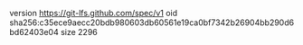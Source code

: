 version https://git-lfs.github.com/spec/v1
oid sha256:c35ece9aecc20bdb980603db60561e19ca0bf7342b26904bb290d6bd62403e04
size 2296
